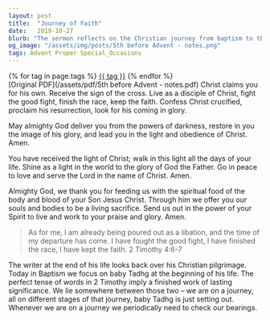 ```yaml
---
layout: post
title:  "Journey of Faith"
date:   2019-10-27
blurb: "The sermon reflects on the Christian journey from baptism to the end of life, using the metaphor of a race. It emphasizes the importance of living as a disciple of Christ, fighting the good fight, and keeping the faith. The sermon also highlights the significance of baptism as the starting point of this journey, with a special focus on baby Tadhg's baptism."
og_image: "/assets/img/posts/5th before Advent - notes.png"
tags: Advent Proper Special_Occasions
---    
```

<div class="tag-pills">
    {% for tag in page.tags %}
    <a href="{{ site.baseurl }}/tag/{{ tag | slugify }}" class="tag-pill">{{ tag }}</a>
    {% endfor %}
</div>
[Original PDF](/assets/pdf/5th before Advent - notes.pdf)
Christ claims you for his own.
Receive the sign of the cross.
Live as a disciple of Christ,
fight the good fight,
finish the race, keep the faith.
Confess Christ crucified,
proclaim his resurrection,
look for his coming in glory.

May almighty God deliver you from the powers of darkness,
restore in you the image of his glory,
and lead you in the light and obedience of Christ. Amen.

You have received the light of Christ;
walk in this light all the days of your life.
Shine as a light in the world
to the glory of God the Father.
Go in peace to love and serve the Lord
in the name of Christ. Amen.

Almighty God,
we thank you for feeding us
with the spiritual food
of the body and blood of your Son Jesus Christ.
Through him we offer you our souls and bodies
to be a living sacrifice.
Send us out in the power of your Spirit
to live and work to your praise and glory. Amen.

> As for me, I am already being poured out as a libation, and the time of my departure
has come. I have fought the good fight, I have finished the race, I
have kept the faith. 2 Timothy 4:6-7

The writer at the end of his life looks back over his Christian pilgrimage. Today in Baptism we focus on baby Tadhg at the beginning of his life. The perfect tense of words in 2 Timothy imply a finished work of lasting significance. We lie somewhere between those two – we are on a journey, all on different stages of that journey, baby Tadhg is just setting out. Whenever we are on a journey we periodically need to check our bearings.
